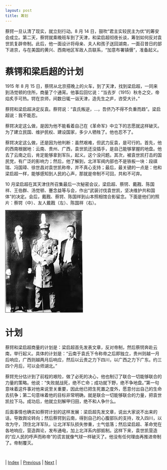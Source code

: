 ```yaml
---
layout: post
title: 筹划
---
```


蔡锷一旦认清了现实，就立刻行动。8 月 14 日，鼓吹“君主实较民主为优”的筹安会成立。第二天，蔡锷就乘晚班车到了天津，和梁启超彻夜长谈，筹划如何反对袁世凯复辟帝制。此后，他一面设计将母亲、夫人和孩子送回湖南，一面召昔日的部下进京，与在美国的黄兴、西南地区军政人员联系，“加意布署镇慑”，准备起义。

# 蔡锷和梁启超的计划

1915 年 8 月 15 日，蔡锷从北京搭晚上的火车，到了天津，找到梁启超，一同来到汤觉顿的住所，商量了个通宵。他事后回忆说：“当去岁（1915）秋冬之交，帝焰炙手可热。锷在京师，间数日辄一诣天津，造先生之庐，咨受大计。”

蔡锷和梁启超决定反袁。蔡锷说：“袁氏叛逆，...，吾侪乃不得不负重而趋”。梁启超说：我不能忍。

蔡锷决定这么做，是因为他不能看着自己在《革命军》中立下的志愿就这样破灭。为了建立民国、维护民权、建设国家，多少人牺牲了。他也忍不了。

蔡锷决定这么做，还是因为他判断：虽然艰难，但武力反袁，是可行的。首先，他的西南根据地：云南、贵州、广西，袁世凯还没插手，是自己能够掌握的地盘。他去了云南之后，肯定能够拿到军队，起义。这个没问题。其次，被袁世凯打击的国民党，有广泛的影响力；然后，他了解到，北洋军阀内部也不是铁板一块：段祺瑞、冯国璋、徐世昌对袁世凯称帝，并不真心支持；最后，最关键的一点是：他和梁启超一样，能够感知到人民的心声，那就是帝制不可回，共和不可弃。

10 月梁启超在其天津住所召集最后一次秘密会议，梁启超、蔡锷、戴戡、陈国祥、王伯群、汤觉顿、蹇念益等与会，作出“武装讨伐袁世凯，坚决维护共和国体”的决定。会后，戴戡、蔡锷、陈国祥到山本照相馆合影留念。下面是他们的照片：蔡锷（中）、友人戴戡（左）、陈国祥（右）。

![蔡锷合影](fig/13-3.jpeg "蔡锷合影")

# 计划

蔡锷和梁启超商量的计划是：梁启超首先发表文章，反对帝制，然后蔡锷奔赴云南，举行起义。具体的计划是：“云南于袁氏下令称帝之后即独立，贵州则越一月后响应，广西则越两月后响应，然后以云贵之力下四川，以广西之力下广东。约三四个月后，可以会师湖北。”

蔡锷充分估计到了前程的艰险，做了必死的决心，他也制订了联合一切能够联合的力量的策略。他说：“失败就战死，绝不亡命；成功就下野，绝不争地盘。”第一句意味着这件事对他来说至关重要，因此他已把生死置之度外，愿意付出自己的生命去抗争；第二句意味着他的目标非常明确，就是联合一切能够联合的力量，把袁世凯拉下马。成功后，他就立刻解甲归田，绝不和人争什么。

后面事情也确实如蔡锷计划的这样发展：梁启超先发文章，说出大家说不出来的话，导致舆论转向；然后蔡锷到云南，得到自己的心腹部队的支持，攻入四川，以攻为守，顶住北洋军队，让北洋军队损失惨重，士气低落；然后梁启超、革命党在各地响应，营造舆论，发布通电，加上北洋系内部抵制。这样下来，袁世凯营造的“应人民的呼声而称帝”的谎言就像气球一样破灭了。他没有任何理由再推进帝制了。帝制覆灭。

<br/>

| [Index](./) | [Previous](13-1-huguo) | [Next](13-4-yizai) |
